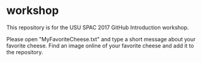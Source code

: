 # workshop
This repository is for the USU SPAC 2017 GitHub Introduction workshop.

Please open "MyFavoriteCheese.txt" and type a short message about your favorite cheese.
Find an image online of your favorite cheese and add it to the repository.


